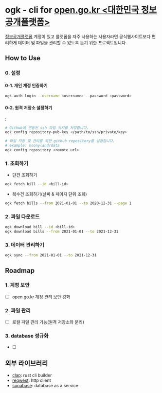 # ogk - cli for [open.go.kr <대한민국 정보공개플랫폼>](https://open.go.kr)
[정보공개플랫폼](https://open.go.kr) 계정이 있고 를랫폼을 자주 사용하는 사용자라면 공식웹사이트보다 편리하게 데이터 및 파일을 관리할 수 있도록 돕기 위한 프로젝트입니다.

## How to Use

### 0. 설정

#### 0-1. 개인 계정 인증하기
```bash
ogk auth login --username <username> --password <password>
```

#### 0-2. 원격 저장소 설정하기
: 
```bash
# Github에 연동된 ssh 파일 위치를 저장합니다.
ogk config repository-pub-key </path/to/ssh/private/key>

# 파일 저장 및 관리를 위한 github repository를 설정합니다.
# example: hoonyland/data
ogk config repository <remote url>
```

### 1. 조회하기

- 단건 조회하기
```bash
ogk fetch bill --id <bill-id>
```

- 복수건 조회하기(날짜 & 페이지 단위 조회)
```bash
ogk fetch bills --from 2021-01-01 --to 2020-12-31 --page 1
```

### 2. 파일 다운로드

```bash
ogk download bill --id <bill-id>
ogk download bills --from 2021-01-01 --to 2021-12-31
```

### 3. 데이터 관리하기

```bash
ogk sync --from 2021-01-01 --to 2021-12-31
```

## Roadmap

### 1. 계정 보안
- [ ] open.go.kr 계정 관리 보안 강화

### 2. 파일 관리
- [ ] 로컬 파일 관리 기능(원격 저장소와 분리)

### 3. database 정규화
- [ ] 

## 외부 라이브러리
- [clap](https://docs.rs/clap/3.0.0-beta.2/clap): rust cli builder
- [reqwest](https://docs.rs/reqwest/0.10.10/reqwest): http client
- [supabase](https://supabase.io): database as a service